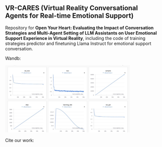 ## VR-CARES (Virtual Reality Conversational Agents for Real-time Emotional Support)

Repository for <b>Open Your Heart: Evaluating the Impact of Conversation Strategies and Multi-Agent Setting of LLM Assistants on User Emotional Support Experience in Virtual Reality</b>, including the code of training strategies predictor and finetuning Llama Instruct for emotional support conversation.

Wandb:

<img src="img/wandb.jpg" alt="1" width="80%">

Cite our work:
```